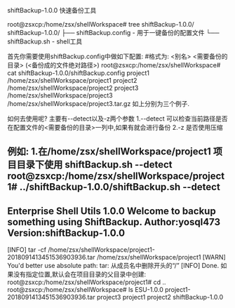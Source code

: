 shiftBackup-1.0.0  快速备份工具

root@zsxcp:/home/zsx/shellWorkspace# tree shiftBackup-1.0.0/
shiftBackup-1.0.0/
├── shiftBackup.config - 用于一键备份的配置文件
└── shiftBackup.sh - shell工具

首先你需要使用shiftBackup.config中做如下配置:
#格式为: <别名>   <需要备份的目录>   (<备份成的文件绝对路径>)
root@zsxcp:/home/zsx/shellWorkspace# cat shiftBackup-1.0.0/shiftBackup.config 
project1   /home/zsx/shellWorkspace/project1
project2   /home/zsx/shellWorkspace/project2
project3  /home/zsx/shellWorkspace/project3	/home/zsx/shellWorkspace/project3.tar.gz
如上分别为三个例子.

如何去使用呢?
主要有--detect以及-z两个参数
1.--detect 可以检查当前路径是否在配置文件的<需要备份的目录>一列中,如果有就会进行备份
2.-z 是否使用压缩

例如:
1.在/home/zsx/shellWorkspace/project1 项目目录下使用 shiftBackup.sh --detect
root@zsxcp:/home/zsx/shellWorkspace/project1# ../shiftBackup-1.0.0/shiftBackup.sh --detect
-----------------------------------------------
 Enterprise Shell Utils 1.0.0
 Welcome to backup something using ShiftBackup.
 Author:yosql473  Version:shiftBackup-1.0.0
-----------------------------------------------
[INFO] tar -cf /home/zsx/shellWorkspace/project1-2018091413451536903936.tar /home/zsx/shellWorkspace/project1
[WARN] You'd better use absolute path:
tar: 从成员名中删除开头的“/”
[INFO] Done.
如果没有指定位置,默认会在项目目录的父目录中创建:
root@zsxcp:/home/zsx/shellWorkspace/project1# cd ..
root@zsxcp:/home/zsx/shellWorkspace# ls
ESU-1.0.0  project1-2018091413451536903936.tar  project3
project1   project2                             shiftBackup-1.0.0
